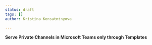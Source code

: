 ```yaml
---
status: draft
tags: []
author: Kristina Konsatntnyova

---
```

**Serve Private Channels in Microsoft Teams only through Templates**